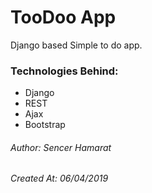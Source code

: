 # TooDoo App
Django based Simple to do app.

### Technologies Behind:

- Django
- REST
- Ajax
- Bootstrap


###### Author: Sencer Hamarat
###### Created At: 06/04/2019